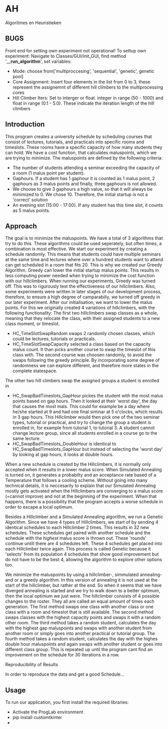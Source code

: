 # AH
Algoritmes en Heuristieken

## BUGS

Front end for setting own experiment not operational!
To settup own experiment:
Navigate to Classes/GUI/init_GUI, find method '____run_algorithm__', set variables:
- Mode: choose from['multiproccesing', 'sequential', 'genetic', genetic pool]
- Core Assignment: Insert four elements in the list from 0 to 3, these represent the assignemnt of different hill climbers to the multiprocessing cores
- Hill Climber Iters: Set to interger or float. integer in range (50 - 1000) and float in range (0.1 - 5.0). These indicate the iteration length of the hill climbers

## Introduction

This program creates a university schedule by scheduling courses that consist of lectures, tutorials, and practicals into specific rooms and timeslots.
These rooms have a specific capacity of how many students they can hold.
We have a cost function, that calculates maluspoints, which we are trying to minimize. The maluspoints are defined by the following criteria: 
- The number of students attending a seminar exceeding the capacity of a room (1 malus point per student).
- Gaphours. If a student has 1 gaphour it is counted as 1 malus point, 2 gaphours as 3 malus points and finally, three gaphours is not allowed. 
- We choose to give 3 gaphours a high value, so that it will always be minimized to 0. We chose 10. Therefore, the initial startup is not a 'correct' solution
- An evening slot (15:00 - 17:00). If any student has this time slot, it counts as 5 malus points.

## Approach
The goal is to minimize the maluspoints. We have a total of 3 algorithms that try to do this. These algorithms could be used seperately, but often times, a combination is most effective. We start our experiment by creating a schedule randomly. This means that students could have multiple seminars at the same time and lectures where over a hundred students want to attend can get scheduled in a room that fits 20.
This is why we created our Greedy Algorithm. Greedy can lower the initial startup malus points. This results in less computing power needed when trying to minimize the cost function with our hillclimbers. When running our experiments, Greedy was turned off. This was to rigurously test the effectiveness of our hillclimbers. Also, some experiments were written in later stages of our development process, therefore, to ensure a high degree of camparabiliy, we turned off greedy in our later experiment.
After our initialisation, we want to lower the malus points. For this we originally created 4 variations of hillclimbers, with the following functionality:
The first two hillclimbers swap classes as a whole, meaning that they relocate the class, with their assigned students to a new class moment, or timeslot.
- HC_TimeSlotSwapRandom swaps 2 randomly chosen classes, which could be lectures, tutorials or practicals.
- HC_TimeSlotSwapCapacity selected a class based on the capacity malus count. It than picks another course to swap the timeslot of this class with. The second course was choosen randomly, to avoid the swaps following the greedy principle. By incorporating some degree of randomness we can explore different, and therefore more states in the complete statespace.

The other two hill climbers swap the assigned groups a student is enrolled in
- HC_SwapBadTimeslots_GapHour pickes the student with the most malus points based on gap hours. Then it looked at their 'worst day', the day that causes the most mals. This could for example be a day where he/she started at 9 and had one final siminar at 5 o'clocks, which results in 3 gap hours. This Hillclimber would then pick one of the two seminar types, tutorial or practical, and try to change the group a student is enrolled in, for example from tutorial 1, to tutorial 3. A student cannot change lecture group, since all students enrolled in a course go to the same lecture.
- HC_SwapBadTimeslots_DoubleHour is identical to HC_SwapBadTimeslots_GapHour but instead of selecting the 'worst day' by looking at gap hours, it looks at double hours.

When a new schedule is created by the Hillclimbers, it is normally only accepted when it results in a lower malus score. When Simulated Annealing is turned on, it generates a probabilty and an acceptance rate based of a Temperature that follows a cooling scheme. Without going into many technical details, it is neccesarily to explain that our Simulated Annealing mostly gets activated when the Hillclimbers are converging to a malus score (=cannot improve) and not at the beginning of the experiment. When that happens, there is a possibility that the program accepts a worse schedule in order to escape a local optimum.

Besides a Hillclimber and a Simulated Annealing algorithm, we run a Genetic Algorithm. Since we have 4 types of Hillclimbers, we start of by sending 4 identical schedules to each Hillclimber 2 times. This results in 32 new schedules. These schedules get paired with another schedule and the schedule with the *highest* malus score is thrown out. These 'rounds' continue untill there are 4 schedules left. These 4 schedules get placed into each Hillclimber twice again. This process is called Genetic because it 'selects' from its population 4 schedules that show good improvement but do not have to be the best 4, allowing the algorithm to explore other options too. 



We minimize the maluspoints by using a hillclimber-, simmulated annealing- and or a greedy algorithm. In this version of annealing it is not used at the start of the hillclimber, but rather at the end. So when it seems that we have diverged annealing is started and we try to walk down to a better optimum, then the local optimum we just were.
The hillclimber consists of 4 possible changes to the roster. They all are called an equal amount of times each generation.
The first method swaps one class with another class or one class with a room and timeslot that is still available. 
The second method swaps classes with the highest capacity points and swaps it with a random other room.
The third method takes a random student, calculates the day with the highest gap maluspoints and swaps with another student from another room or simply goes into another practical or tutorial group.
The fourth method takes a random student, calculates the day with the highes double hour maluspoints and again swaps with another student or goes into different class group.
This is repeated up until the program cant find an improvement on the schedule for 30 iterations in a row.

Reproducibility of Results

In order to reproduce the data and get a good Schedule...



## Usage

To run our application, you first install the required libraries:

- Activate the ProgLab environment
- pip install customtkinter
- 

